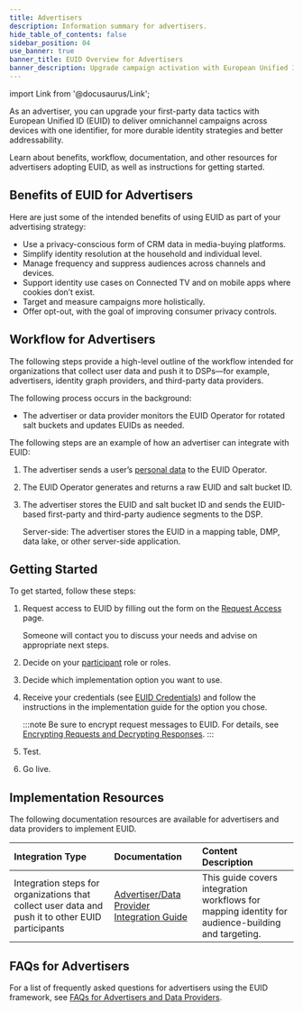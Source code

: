 ```yaml
---
title: Advertisers
description: Information summary for advertisers.
hide_table_of_contents: false
sidebar_position: 04
use_banner: true
banner_title: EUID Overview for Advertisers
banner_description: Upgrade campaign activation with European Unified ID.
---
```


import Link from '@docusaurus/Link';

As an advertiser, you can upgrade your first-party data tactics with European Unified ID (EUID) to deliver omnichannel campaigns across devices with one identifier, for more durable identity strategies and better addressability.

Learn about benefits, workflow, documentation, and other resources for advertisers adopting EUID, as well as instructions for getting started.

## Benefits of EUID for Advertisers

Here are just some of the intended benefits of using EUID as part of your advertising strategy:
- Use a privacy-conscious form of CRM data in media-buying platforms.
- Simplify identity resolution at the household and individual level.
- Manage frequency and suppress audiences across channels and devices.
- Support identity use cases on Connected TV and on mobile apps where cookies don’t exist.
- Target and measure campaigns more holistically.
- Offer opt-out, with the goal of improving consumer privacy controls.

## Workflow for Advertisers

The following steps provide a high-level outline of the workflow intended for organizations that collect user data and push it to DSPs—for example, advertisers, identity graph providers, and third-party data providers.

The following process occurs in the background:
* The advertiser or data provider monitors the EUID Operator for rotated salt buckets and updates EUIDs as needed.

The following steps are an example of how an advertiser can integrate with EUID:

1. The advertiser sends a user’s [personal data](../ref-info/glossary-uid.md#gl-personal-data) to the EUID Operator.
2. The EUID Operator generates and returns a raw EUID and salt bucket ID.
3. The advertiser stores the EUID and salt bucket ID and sends the EUID-based first-party and third-party audience segments to the DSP. 

   Server-side: The advertiser stores the EUID in a mapping table, DMP, data lake, or other server-side application.

<!-- ![Data Provider Workflow](images/UID2AdvertiserAndThirdPartyDataProviderWorkflow.jpg) -->

## Getting Started

To get started, follow these steps:

1. Request access to EUID by filling out the form on the [Request Access](/request-access) page.

   Someone will contact you to discuss your needs and advise on appropriate next steps.
1. Decide on your [participant](../intro.md#participants) role or roles.
1. Decide which implementation option you want to use.
1. Receive your credentials (see [EUID Credentials](../getting-started/gs-credentials.md)) and follow the instructions in the implementation guide for the option you chose.

   :::note
   Be sure to encrypt request messages to EUID. For details, see [Encrypting Requests and Decrypting Responses](../getting-started/gs-encryption-decryption.md).
   :::
1. Test.
1. Go live.

## Implementation Resources

The following documentation resources are available for advertisers and data providers to implement EUID.

| Integration Type| Documentation | Content Description |
| :--- | :--- | :--- |
| Integration steps for organizations that collect user data and push it to other EUID participants | [Advertiser/Data Provider Integration Guide](../guides/advertiser-dataprovider-guide.md) | This guide covers integration workflows for mapping identity for audience-building and targeting. |

## FAQs for Advertisers

For a list of frequently asked questions for advertisers using the EUID framework, see [FAQs for Advertisers and Data Providers](../getting-started/gs-faqs.md#faqs-for-advertisers-and-data-providers).
